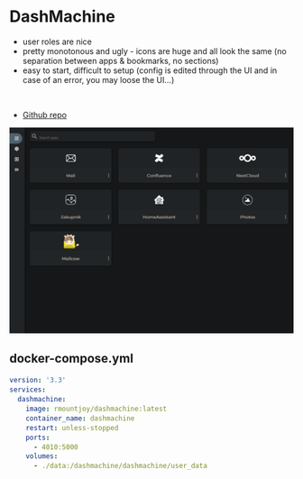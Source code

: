 # DashMachine
- user roles are nice
- pretty monotonous and ugly - icons are huge and all look the same (no separation between apps & bookmarks, no sections)
- easy to start, difficult to setup (config is edited through the UI and in case of an error, you may loose the UI...)

<br>

- [Github repo](https://github.com/rmountjoy92/DashMachine)

![Screenshot](dashmachine.png)


## docker-compose.yml
```yml
version: '3.3'
services:
  dashmachine:
    image: rmountjoy/dashmachine:latest
    container_name: dashmachine
    restart: unless-stopped
    ports:
      - 4010:5000
    volumes:
      - ./data:/dashmachine/dashmachine/user_data
```
